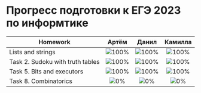 # Прогресс подготовки к ЕГЭ 2023 по информтике 

| Homework                          | Артём   | Данил   | Камилла |
| --------------------------------- |:----------------------------------:|:----------------------------------:|:---------------------------------:|
| Lists and strings                 |![100%](https://progress-bar.dev/100/)|![100%](https://progress-bar.dev/100/)|![100%](https://progress-bar.dev/100/)|
| Task 2. Sudoku with truth tables  |![100%](https://progress-bar.dev/100/)|![100%](https://progress-bar.dev/100/)|![100%](https://progress-bar.dev/100/)|
| Task 5. Bits and executors        |![100%](https://progress-bar.dev/100/)|![100%](https://progress-bar.dev/100/)|![100%](https://progress-bar.dev/100/)|
| Task 8. Combinatorics             |![0%](https://progress-bar.dev/0/)|![0%](https://progress-bar.dev/0/)|![0%](https://progress-bar.dev/0/)|
